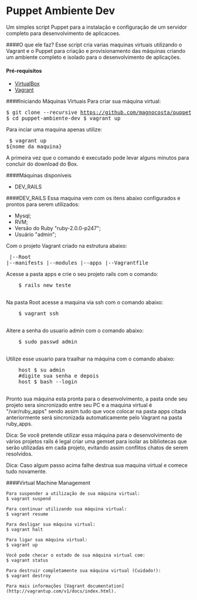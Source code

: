 Puppet Ambiente Dev
===================
Um simples script Puppet para a instalação e configuração de um servidor completo para desenvolvimento de aplicacoes.

####O que ele faz?
  Esse script cria varias maquinas virtuais utilizando o Vagrant e o Puppet para criação e provisionamento das máquinas criando um ambiente completo e isolado para o desenvolvimento de aplicações.

#### Pré-requisitos

* [VirtualBox](https://www.virtualbox.org)
* [Vagrant](http://vagrantup.com)

####Iniciando Máquinas Virtuais
  Para criar sua máquina virtual:
    <pre>
      $ git clone --recursive https://github.com/magnocosta/puppet-ambiente-dev
      $ cd puppet-ambiente-dev
      $ vagrant up
    </pre>
    
  Para inciar uma maquina apenas utilize:
    <pre>
      $ vagrant up ${nome_da_maquina}
    </pre>
    
  A primeira vez que o comando é executado pode levar alguns minutos para concluir do download do Box.

####Máquinas disponíveis
  * DEV_RAILS

####DEV_RAILS
  Essa maquina vem com os itens abaixo configurados e prontos para serem utilizados:
  
  * Mysql;
  * RVM;
  * Versão do Ruby "ruby-2.0.0-p247";
  * Usuário "admin";
  
  Com o projeto Vagrant criado na estrutura abaixo:
    <pre>
      |--Root
        |--manifests
        |--modules
        |--apps
        |--Vagrantfile
    </pre>

  Acesse a pasta apps e crie o seu projeto rails com o comando:
  <pre>
    $ rails new teste
  </pre>
  
  Na pasta Root acesse a maquina via ssh com o comando abaixo:
  <pre>
    $ vagrant ssh
  </pre>
  
  Altere a senha do usuario admin com o comando abaixo:
  <pre>
    $ sudo passwd admin
  </pre>

  Utilize esse usuario para traalhar na máquina com o comando abaixo:
  <pre>
    host $ su admin
    #digite sua senha e depois
    host $ bash --login
  </pre>
  
  Pronto sua máquina esta pronta para o desenvolvimento, a pasta onde seu projeto sera sincronizado entre seu PC e a maquina virtual é "/var/ruby_apps" sendo assim tudo que voce colocar na pasta apps citada anteriormente será sincronizada automaticamente pelo Vagrant na pasta ruby_apps.
  
  Dica: Se você pretende utilizar essa máquina para o desenvolvimento de vários projetos rails é legal criar uma gemset para isolar as bibliotecas que serão utilizadas em cada projeto, evitando assim conflitos chatos de serem resolvidos. 
  
  Dica: Caso algum passo acima falhe destrua sua maquina virtual e comece tudo novamente.
  
  
####Virtual Machine Management

    Para suspender a utilização de sua máquina virtual:
    $ vagrant suspend

    Para continuar utilizando sua máquina virtual:
    $ vagrant resume

    Para desligar sua máquina virtual:
    $ vagrant halt

    Para ligar sua máquina virtual:
    $ vagrant up

    Você pode checar o estado de sua máquina virtual com:
    $ vagrant status

    Para destruir completamente sua máquina virtual (Cuidado!):
    $ vagrant destroy

    Para mais informações [Vagrant documentation](http://vagrantup.com/v1/docs/index.html).
